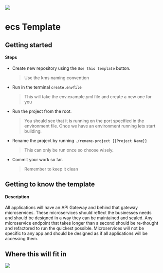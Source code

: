 ![](https://s3-us-west-2.amazonaws.com/assets.kyani.net/github/Screenshot+from+2019-11-20+14-40-24.png)
# ecs Template

## Getting started
#### Steps
- Create new repository using the ```Use this template``` button.
  > Use the kms naming convention
- Run in the terminal ```create.envfile ```
  > This will take the env.example.yml file and create a new one for you
- Run the project from the root.
  > You should see that it is running on the port specified in the environment file.
  > Once we have an environment running lets start building.
- Rename the project by running ```./rename-project {{Project Name}}```
  > This can only be run once so choose wisely.
- Commit your work so far.
  > Remember to keep it clean
  
## Getting to know the template
#### Description

All applications will have an API Gateway and behind that gateway microservices.  These microservices should reflect the businesses needs and should be designed in a way they can be maintained and scaled.  Any microservice endpoint that takes longer than a second should be re-thought and refactored to run the quickest possible.  Microservices will not be specific to any app and should be designed as if all applications will be accessing them.

## Where this will fit in
![](https://s3-us-west-2.amazonaws.com/assets.kyani.net/github/kms_architecture.png)

